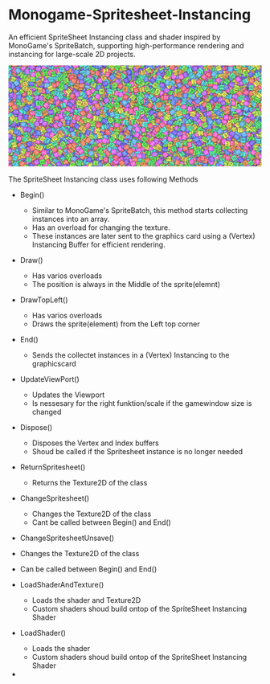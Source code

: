 # Monogame-Spritesheet-Instancing
An efficient SpriteSheet Instancing class and shader inspired by MonoGame's SpriteBatch, supporting high-performance rendering and instancing for large-scale 2D projects.

![Main pic](images/SpriteSheet%20Instancing%20Pic.PNG)


The SpriteSheet Instancing class uses following Methods
- Begin()
  - Similar to MonoGame's SpriteBatch, this method starts collecting instances into an array.
  - Has an overload for changing the texture.
  - These instances are later sent to the graphics card using a (Vertex) Instancing Buffer for efficient rendering.

- Draw()
  - Has varios overloads
  - The position is always in the Middle of the sprite(elemnt)

- DrawTopLeft()
  - Has varios overloads
  - Draws the sprite(element) from the Left top corner
 
- End()
  - Sends the collectet instances in a (Vertex) Instancing to the graphicscard

- UpdateViewPort()
  - Updates the Viewport
  - Is nessesary for the right funktion/scale if the gamewindow size is changed
 
- Dispose()
  - Disposes the Vertex and Index buffers
  - Shoud be called if the Spritesheet instance is no longer needed

- ReturnSpritesheet()
  - Returns the Texture2D of the class
 
- ChangeSpritesheet()
  - Changes the Texture2D of the class
  - Cant be called between Begin() and End()

 - ChangeSpritesheetUnsave()
 - Changes the Texture2D of the class
 - Can be called between Begin() and End()

- LoadShaderAndTexture()
  - Loads the shader and Texture2D
  - Custom shaders shoud build ontop of the SpriteSheet Instancing Shader
 
- LoadShader()
  - Loads the shader
  - Custom shaders shoud build ontop of the SpriteSheet Instancing Shader
 
- 
